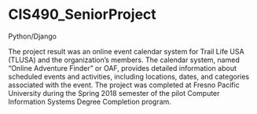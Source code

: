 # CIS490_SeniorProject
 
Python/Django

The project result was an online event calendar system for Trail Life USA (TLUSA) and the organization’s members. The calendar system, named “Online Adventure Finder” or OAF, provides detailed information about scheduled events and activities, including locations, dates, and categories associated with the event. The project was completed at Fresno Pacific University during the Spring 2018 semester of the pilot Computer Information Systems Degree Completion program.
